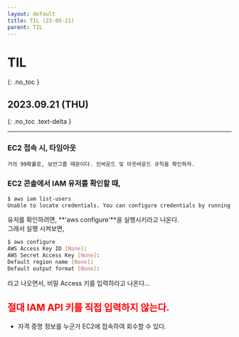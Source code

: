 ```yaml
---
layout: default
title: TIL (23-09-21)
parent: TIL
---
```


# TIL
{: .no_toc }

## 2023.09.21 (THU)
{: .no_toc .text-delta }

---

### EC2 접속 시, 타임아웃
    거의 99확률로, 보안그룹 때문이다. 인바운드 및 아웃바운드 규칙을 확인하자.

### EC2 콘솔에서 IAM 유저를 확인할 때,

```bash
$ aws iam list-users
Unable to locate credentials. You can configure credentials by running "aws configure".
```

유저를 확인하려면, **'aws configure'**을 실행시키라고 나온다.  
그래서 실행 시켜보면,

```bash
$ aws configure
AWS Access Key ID [None]:
AWS Secret Access Key [None]:
Default region name [None]:
Default output format [None]:
```
라고 나오면서, 비밀 Access 키를 입력하라고 나온다...

## <span style="color: red">절대 IAM API 키를 직접 입력하지 않는다.</span>
- 자격 증명 정보를 누군가 EC2에 접속하여 회수할 수 있다.